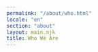 ```yaml
---
permalink: "/about/who.html"
locale: "en"
section: "about"
layout: main.njk
title: Who We Are
---
```

